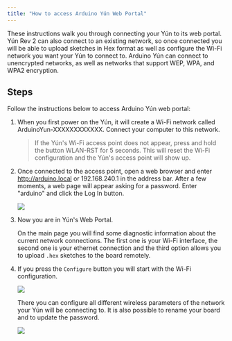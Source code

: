 ```yaml
---
title: "How to access Arduino Yún Web Portal"
---
```


These instructions walk you through connecting your Yún to its web portal. Yún Rev 2 can also connect to an existing network, so once connected you will be able to upload sketches in Hex format as well as configure the Wi-Fi network you want your Yún to connect to. Arduino Yún can connect to unencrypted networks, as well as networks that support WEP, WPA, and WPA2 encryption.

## Steps

Follow the instructions below to access Arduino Yún web portal:

1. When you first power on the Yún, it will create a Wi-Fi network called ArduinoYun-XXXXXXXXXXXX. Connect your computer to this network.

   > If the Yún's Wi-Fi access point does not appear, press and hold the button WLAN-RST for 5 seconds. This will reset the Wi-Fi configuration and the Yún's access point will show up.

2. Once connected to the access point, open a web browser and enter <http://arduino.local> or 192.168.240.1 in the address bar. After a few moments, a web page will appear asking for a password. Enter "arduino" and click the Log In button.

   ![](img/Yun_web_portal_2.png)

3. Now you are in Yún's Web Portal.

   On the main page you will find some diagnostic information about the current network connections. The first one is your Wi-Fi interface, the second one is your ethernet connection and the third option allows you to upload `.hex` sketches to the board remotely.

4. If you press the `Configure` button you will start with the Wi-Fi configuration.

   ![](img/Yun_web_portal_0.png)

   There you can configure all different wireless parameters of the network your Yún will be connecting to. It is also possible to rename your board and to update the password.

   ![](img/Yun_web_portal_1.png)
